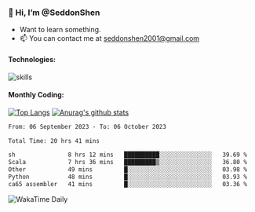 ### 👋 Hi, I’m @SeddonShen
- Want to learn something.
- 📫 You can contact me at seddonshen2001@gmail.com

#### Technologies:

![skills](https://skillicons.dev/icons?i=scala,js,html,css,bootstrap,jquery,c,cpp,cloudflare,django,docker,flask,git,github,githubactions,linux,latex,mysql,nodejs,ps,php,pr,py,raspberrypi,redis,unreal,v,vscode,vue,bash)

#### Monthly Coding:
[![Top Langs](https://github-readme-stats.vercel.app/api/top-langs?username=seddonshen&show_icons=true&locale=en&layout=compact&hide=html&langs_count=8)](https://github.com/SeddonShen/)
[![Anurag's github stats](https://github-readme-stats.vercel.app/api?username=SeddonShen&count_private=true&show_icons=true)](https://github.com/anuraghazra/github-readme-stats)
<!--START_SECTION:waka-->

```txt
From: 06 September 2023 - To: 06 October 2023

Total Time: 20 hrs 41 mins

sh               8 hrs 12 mins   ██████████░░░░░░░░░░░░░░░   39.69 %
Scala            7 hrs 36 mins   █████████▒░░░░░░░░░░░░░░░   36.80 %
Other            49 mins         █░░░░░░░░░░░░░░░░░░░░░░░░   03.98 %
Python           48 mins         █░░░░░░░░░░░░░░░░░░░░░░░░   03.93 %
ca65 assembler   41 mins         █░░░░░░░░░░░░░░░░░░░░░░░░   03.36 %
```

<!--END_SECTION:waka-->

![WakaTime Daily](https://wakatime.com/share/@seddon2001/61a7e342-5f12-4fea-bf92-1fac161e97d6.svg)
<!---
SeddonShen/SeddonShen is a ✨ special ✨ repository because its `README.md` (this file) appears on your GitHub profile.
You can click the Preview link to take a look at your changes.
--->
